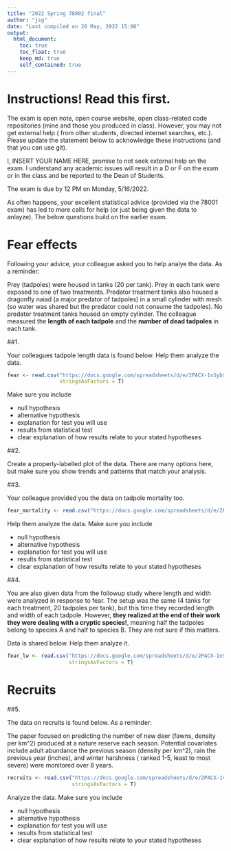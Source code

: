 ```yaml
---
title: "2022 Spring 78002 final"
author: "jsg"
date: "Last compiled on 26 May, 2022 15:06"
output:
  html_document:
    toc: true
    toc_float: true
    keep_md: true
    self_contained: true
---
```


# Instructions! Read this first.

The exam is open note, open course website, open class-related code repositories 
(mine and those you produced in class). However, you may not get external help (
from other students, directed internet searches, etc.).  Please update the statement
below to acknowledge these instructions (and that you can use git).

I, INSERT YOUR NAME HERE, promise to not seek external help on the exam. I 
understand any academic issues will result in a D or F on the exam or in the class
and be reported to the Dean of Students.

The exam is due by 12 PM on Monday, 5/16/2022.

As often happens, your excellent statistical advice (provided via the 78001 exam) 
has led to more calls for help (or just being given the data to anlayze). 
The below questions build on the earlier exam.

# Fear effects

Following your advice, your colleague asked you to help analye the data. 
As a reminder:

Prey (tadpoles) were housed in tanks (20 per tank).  Prey in each tank were 
exposed to one of two treatments. Predator treatment tanks also housed a 
dragonfly naiad (a major predator of tadpoles)  in a small cylinder with mesh 
(so water was shared but the predator could not consume the tadpoles).  No 
predator treatment tanks housed an empty cylinder. The colleague measured the 
**length of each tadpole** and the **number of dead tadpoles** in each tank.   

##1.

Your colleagues tadpole length data is found below.  Help them analyze the data.


```r
fear <- read.csv("https://docs.google.com/spreadsheets/d/e/2PACX-1vSybsT7VO2rv24Rhi_WD5MBB3ww5RKXnqM2BveSP848vnldhPeFigBWPjxcY_WpvB1f1cd1PKQe1v3v/pub?gid=1960907558&single=true&output=csv",
                 stringsAsFactors = T)
```

Make sure you include

* null hypothesis
* alternative hypothesis
* explanation for test you will use 
* results from statistical test
* clear explanation of how results relate to your stated hypotheses

##2. 

Create a properly-labelled plot of the data. There are many options here, but
make sure you show trends and patterns that match your analysis.

##3. 

Your colleague provided you the data on tadpole mortality too.  


```r
fear_mortality <- read.csv("https://docs.google.com/spreadsheets/d/e/2PACX-1vQHLgiC6o2ezJPbEEcaU4Cb7Mz7F1-NMc8t5gMyEIMbLiPSDzslclIgRD51GefIBEl9gH7Fpylfbws5/pub?gid=2111555168&single=true&output=csv", stringsAsFactors = T)
```
Help them analyze the data. Make sure you include

* null hypothesis
* alternative hypothesis
* explanation for test you will use 
* results from statistical test
* clear explanation of how results relate to your stated hypotheses

##4. 

You are also given data from the followup study where length and width were 
analyzed in response to fear. The setup was the same (4 tanks for each treatment,
20 tadpoles per tank), but this time they recorded length and width of each 
tadpole. However, **they realized at the end of their work they were dealing with
a cryptic species!**, meaning half the tadpoles belong to species A and half to 
species B. They are not sure if this matters.

Data is shared below.  Help them analyze it.


```r
fear_lw <- read.csv("https://docs.google.com/spreadsheets/d/e/2PACX-1vSataGluosvnurZ4qOn_UTyHod85nbPTC-V9g5FkMZjKO6CEeRCn6CTAClrMf3Suxo_3kM8k-N2AQVD/pub?gid=1237391888&single=true&output=csv",
                    stringsAsFactors = T)
```

# Recruits

##5. 

The data on recruits is found below. As a reminder: 

The paper focused on predicting the number of new deer (fawns, density per km^2) produced at a 
nature reserve each season.  Potential covariates include adult abundance the 
previous season (density per km^2), rain the previous year (inches), and 
winter harshness (
ranked 1-5, least to most severe) were monitored over 8 years. 



```r
recruits <- read.csv("https://docs.google.com/spreadsheets/d/e/2PACX-1vT4tICnyqUNSfWo4P3cMQ2DWxqe602IzdodBu5xoPKq43x5-u6vGpSDB_eXTvjFbHKQWwHHK9tkiJdL/pub?gid=1345393421&single=true&output=csv",
                     stringsAsFactors = T)
```

Analyze the data. Make sure you include

* null hypothesis
* alternative hypothesis
* explanation for test you will use 
* results from statistical test
* clear explanation of how results relate to your stated hypotheses


